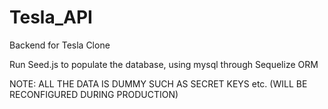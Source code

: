 # Tesla_API
Backend for Tesla Clone

Run Seed.js to populate the database, using mysql through Sequelize ORM

NOTE: ALL THE DATA IS DUMMY SUCH AS SECRET KEYS etc. (WILL BE RECONFIGURED DURING PRODUCTION)
